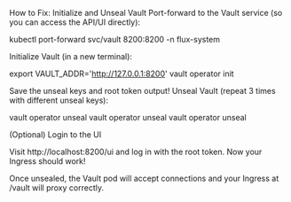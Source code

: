 How to Fix: Initialize and Unseal Vault
Port-forward to the Vault service (so you can access the API/UI directly):

kubectl port-forward svc/vault 8200:8200 -n flux-system

Initialize Vault (in a new terminal):

export VAULT_ADDR='http://127.0.0.1:8200'
vault operator init

Save the unseal keys and root token output!
Unseal Vault (repeat 3 times with different unseal keys):

vault operator unseal <unseal-key-1>
vault operator unseal <unseal-key-2>
vault operator unseal <unseal-key-3>

(Optional) Login to the UI

Visit http://localhost:8200/ui and log in with the root token.
Now your Ingress should work!

Once unsealed, the Vault pod will accept connections and your Ingress at /vault will proxy correctly.